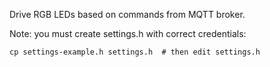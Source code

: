 Drive RGB LEDs based on commands from MQTT broker.

Note: you must create settings.h with correct credentials:

`cp settings-example.h settings.h  # then edit settings.h`
